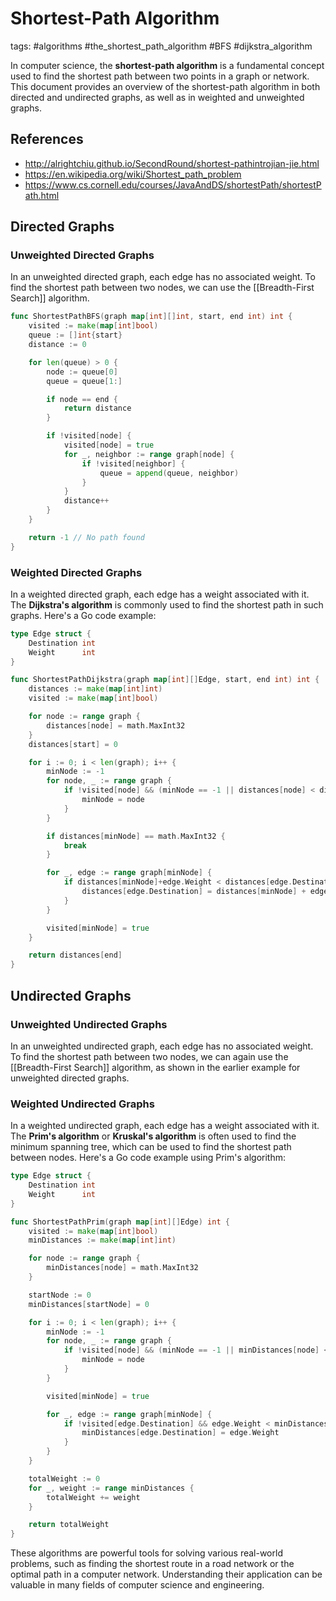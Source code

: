 # Shortest-Path Algorithm

tags: #algorithms #the_shortest_path_algorithm #BFS #dijkstra_algorithm

In computer science, the **shortest-path algorithm** is a fundamental concept used to find the shortest path between two points in a graph or network. This document provides an overview of the shortest-path algorithm in both directed and undirected graphs, as well as in weighted and unweighted graphs.

## References

- <http://alrightchiu.github.io/SecondRound/shortest-pathintrojian-jie.html>
- <https://en.wikipedia.org/wiki/Shortest_path_problem>
- <https://www.cs.cornell.edu/courses/JavaAndDS/shortestPath/shortestPath.html>

## Directed Graphs

### Unweighted Directed Graphs

In an unweighted directed graph, each edge has no associated weight. To find the shortest path between two nodes, we can use the [[Breadth-First Search]] algorithm.

```go
func ShortestPathBFS(graph map[int][]int, start, end int) int {
    visited := make(map[int]bool)
    queue := []int{start}
    distance := 0

    for len(queue) > 0 {
        node := queue[0]
        queue = queue[1:]

        if node == end {
            return distance
        }

        if !visited[node] {
            visited[node] = true
            for _, neighbor := range graph[node] {
                if !visited[neighbor] {
                    queue = append(queue, neighbor)
                }
            }
            distance++
        }
    }

    return -1 // No path found
}
```

### Weighted Directed Graphs

In a weighted directed graph, each edge has a weight associated with it. The **Dijkstra's algorithm** is commonly used to find the shortest path in such graphs. Here's a Go code example:

```go
type Edge struct {
    Destination int
    Weight      int
}

func ShortestPathDijkstra(graph map[int][]Edge, start, end int) int {
    distances := make(map[int]int)
    visited := make(map[int]bool)

    for node := range graph {
        distances[node] = math.MaxInt32
    }
    distances[start] = 0

    for i := 0; i < len(graph); i++ {
        minNode := -1
        for node, _ := range graph {
            if !visited[node] && (minNode == -1 || distances[node] < distances[minNode]) {
                minNode = node
            }
        }

        if distances[minNode] == math.MaxInt32 {
            break
        }

        for _, edge := range graph[minNode] {
            if distances[minNode]+edge.Weight < distances[edge.Destination] {
                distances[edge.Destination] = distances[minNode] + edge.Weight
            }
        }

        visited[minNode] = true
    }

    return distances[end]
}
```

## Undirected Graphs

### Unweighted Undirected Graphs

In an unweighted undirected graph, each edge has no associated weight. To find the shortest path between two nodes, we can again use the [[Breadth-First Search]] algorithm, as shown in the earlier example for unweighted directed graphs.

### Weighted Undirected Graphs

In a weighted undirected graph, each edge has a weight associated with it. The **Prim's algorithm** or **Kruskal's algorithm** is often used to find the minimum spanning tree, which can be used to find the shortest path between nodes. Here's a Go code example using Prim's algorithm:

```go
type Edge struct {
    Destination int
    Weight      int
}

func ShortestPathPrim(graph map[int][]Edge) int {
    visited := make(map[int]bool)
    minDistances := make(map[int]int)

    for node := range graph {
        minDistances[node] = math.MaxInt32
    }

    startNode := 0
    minDistances[startNode] = 0

    for i := 0; i < len(graph); i++ {
        minNode := -1
        for node, _ := range graph {
            if !visited[node] && (minNode == -1 || minDistances[node] < minDistances[minNode]) {
                minNode = node
            }
        }

        visited[minNode] = true

        for _, edge := range graph[minNode] {
            if !visited[edge.Destination] && edge.Weight < minDistances[edge.Destination] {
                minDistances[edge.Destination] = edge.Weight
            }
        }
    }

    totalWeight := 0
    for _, weight := range minDistances {
        totalWeight += weight
    }

    return totalWeight
}
```

These algorithms are powerful tools for solving various real-world problems, such as finding the shortest route in a road network or the optimal path in a computer network. Understanding their application can be valuable in many fields of computer science and engineering.
